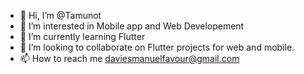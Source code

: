 - 👋 Hi, I’m @Tamunot
- 👀 I’m interested in Mobile app and Web Developement 
- 🌱 I’m currently learning Flutter
- 💞️ I’m looking to collaborate on Flutter projects for web and mobile.
- 📫 How to reach me daviesmanuelfavour@gmail.com

<!---
Tamunorth/Tamunorth is a ✨ special ✨ repository because its `README.md` (this file) appears on your GitHub profile.
You can click the Preview link to take a look at your changes.
--->
